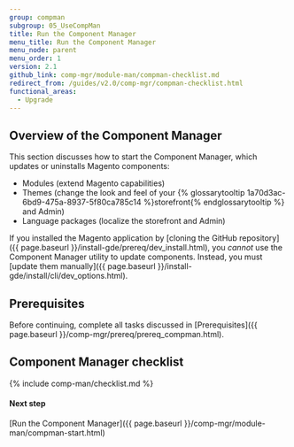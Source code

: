 ```yaml
---
group: compman
subgroup: 05_UseCompMan
title: Run the Component Manager
menu_title: Run the Component Manager
menu_node: parent
menu_order: 1
version: 2.1
github_link: comp-mgr/module-man/compman-checklist.md
redirect_from: /guides/v2.0/comp-mgr/compman-checklist.html
functional_areas:
  - Upgrade
---
```


Overview of the Component Manager
---------------------------------
This section discusses how to start the Component Manager, which updates or uninstalls Magento components:

*	Modules (extend Magento capabilities)
*	Themes (change the look and feel of your {% glossarytooltip 1a70d3ac-6bd9-475a-8937-5f80ca785c14 %}storefront{% endglossarytooltip %} and Admin)
*	Language packages (localize the storefront and Admin)

If you installed the Magento application by [cloning the GitHub repository]({{ page.baseurl }}/install-gde/prereq/dev_install.html), you _cannot_ use the Component Manager utility to update components. Instead, you must [update them manually]({{ page.baseurl }}/install-gde/install/cli/dev_options.html).

Prerequisites
-------------
Before continuing, complete all tasks discussed in [Prerequisites]({{ page.baseurl }}/comp-mgr/prereq/prereq_compman.html).

## Component Manager checklist
{% include comp-man/checklist.md %}

#### Next step
[Run the Component Manager]({{ page.baseurl }}/comp-mgr/module-man/compman-start.html)
